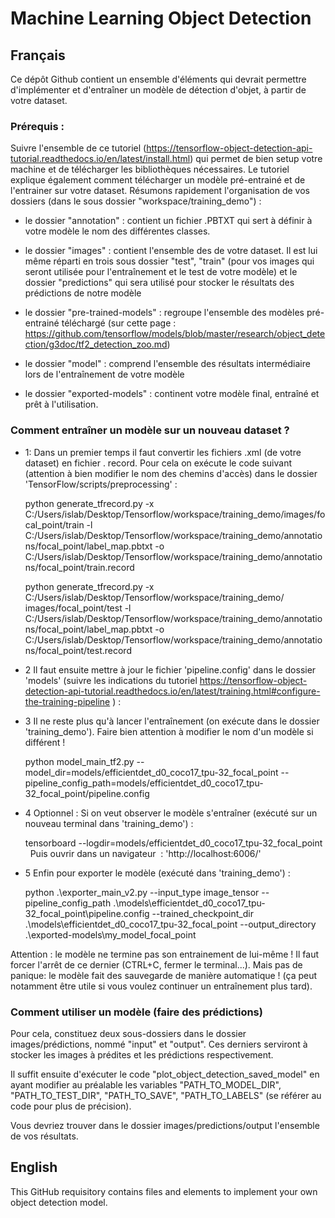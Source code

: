 # Machine Learning Object Detection

## Français

Ce dépôt Github contient un ensemble d'éléments qui devrait permettre d'implémenter et d'entraîner un modèle de détection d'objet, à partir de votre dataset.

### Prérequis : 

Suivre l'ensemble de ce tutoriel (https://tensorflow-object-detection-api-tutorial.readthedocs.io/en/latest/install.html) qui permet de bien setup votre machine et de télécharger les bibliothèques nécessaires. Le tutoriel explique également comment télécharger un modèle pré-entrainé et de l'entrainer sur votre dataset. Résumons rapidement l'organisation de vos dossiers (dans le sous dossier "workspace/training_demo") : 

- le dossier "annotation" : contient un fichier .PBTXT qui sert à définir à votre modèle le nom des différentes classes.

- le dossier "images" : contient l'ensemble des de votre dataset. Il est lui même réparti en trois sous dossier "test", "train" (pour vos images qui seront utilisée pour l'entraînement et le test de votre modèle) et le dossier "predictions" qui sera utilisé pour stocker le résultats des prédictions de notre modèle

- le dossier "pre-trained-models" : regroupe l'ensemble des modèles pré-entrainé téléchargé (sur cette page : https://github.com/tensorflow/models/blob/master/research/object_detection/g3doc/tf2_detection_zoo.md) 

- le dossier "model" : comprend l'ensemble des résultats intermédiaire lors de l'entraînement de votre modèle

- le dossier "exported-models" : continent votre modèle final, entraîné et prêt à l'utilisation.


### Comment entraîner un modèle sur un nouveau dataset ?

- 1: Dans un premier temps il faut convertir les fichiers .xml (de votre dataset) en fichier . record. Pour cela on exécute le code suivant (attention à bien modifier le nom des chemins d'accès) dans le dossier 'TensorFlow/scripts/preprocessing' : 

    python generate_tfrecord.py -x C:/Users/islab/Desktop/Tensorflow/workspace/training_demo/images/focal_point/train -l C:/Users/islab/Desktop/Tensorflow/workspace/training_demo/annotations/focal_point/label_map.pbtxt -o C:/Users/islab/Desktop/Tensorflow/workspace/training_demo/annotations/focal_point/train.record

    python generate_tfrecord.py -x C:/Users/islab/Desktop/Tensorflow/workspace/training_demo/   images/focal_point/test -l C:/Users/islab/Desktop/Tensorflow/workspace/training_demo/annotations/focal_point/label_map.pbtxt -o C:/Users/islab/Desktop/Tensorflow/workspace/training_demo/annotations/focal_point/test.record

- 2 Il faut ensuite mettre à jour le fichier 'pipeline.config' dans le dossier 'models' (suivre les indications du tutoriel https://tensorflow-object-detection-api-tutorial.readthedocs.io/en/latest/training.html#configure-the-training-pipeline ) : 

- 3 Il ne reste plus qu'à lancer l'entraînement (on exécute dans le dossier 'training_demo'). Faire bien attention à modifier le nom d'un modèle si différent !

    python model_main_tf2.py --model_dir=models/efficientdet_d0_coco17_tpu-32_focal_point --pipeline_config_path=models/efficientdet_d0_coco17_tpu-32_focal_point/pipeline.config

- 4 Optionnel : Si on veut observer le modèle s'entraîner (exécuté sur un nouveau terminal dans 'training_demo') :

    tensorboard --logdir=models/efficientdet_d0_coco17_tpu-32_focal_point 
 
Puis ouvrir dans un navigateur  : 'http://localhost:6006/'

- 5 Enfin pour exporter le modèle (exécuté dans 'training_demo') :

    python .\exporter_main_v2.py --input_type image_tensor --pipeline_config_path .\models\efficientdet_d0_coco17_tpu-32_focal_point\pipeline.config --trained_checkpoint_dir .\models\efficientdet_d0_coco17_tpu-32_focal_point --output_directory .\exported-models\my_model_focal_point


Attention : le modèle ne termine pas son entrainement de lui-même ! Il faut forcer l'arrêt de ce dernier (CTRL+C, fermer le terminal...). Mais pas de panique: le modèle fait des sauvegarde de manière automatique ! (ça peut notamment être utile si vous voulez continuer un entraînement plus tard).

### Comment utiliser un modèle (faire des prédictions)

Pour cela, constituez deux sous-dossiers dans le dossier images/prédictions, nommé "input" et "output". Ces derniers serviront à stocker les images à prédites et les prédictions respectivement.

Il suffit ensuite d'exécuter le code "plot_object_detection_saved_model" en ayant modifier au préalable les variables "PATH_TO_MODEL_DIR", "PATH_TO_TEST_DIR", "PATH_TO_SAVE", "PATH_TO_LABELS" (se référer au code pour plus de précision). 

Vous devriez trouver dans le dossier images/predictions/output l'ensemble de vos résultats.

## English
This GitHub requisitory contains files and elements to implement your own object detection model.